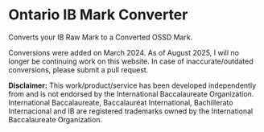 # Ontario IB Mark Converter
Converts your IB Raw Mark to a Converted OSSD Mark.

Conversions were added on March 2024. As of August 2025, I will no longer be continuing work on this website. In case of inaccurate/outdated conversions, please submit a pull request.

**Disclaimer:** This work/product/service has been developed independently from and is not endorsed by the International Baccalaureate Organization. International Baccalaureate, Baccalauréat International, Bachillerato Internacional and IB are registered trademarks owned by the International Baccalaureate Organization.
